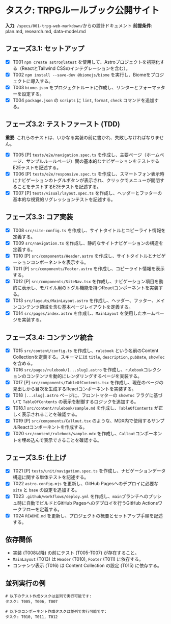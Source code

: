 # タスク: TRPGルールブック公開サイト

**入力**: `/specs/001-trpg-web-markdown/`からの設計ドキュメント
**前提条件**: plan.md, research.md, data-model.md

## フェーズ3.1: セットアップ
- [X] T001 `npm create astro@latest` を使用して、Astroプロジェクトを初期化する（ReactとTailwind CSSのインテグレーションを含む）。
- [X] T002 `npm install --save-dev @biomejs/biome` を実行し、Biomeをプロジェクトに導入する。
- [X] T003 `biome.json` をプロジェクトルートに作成し、リンターとフォーマッターを設定する。
- [X] T004 `package.json` の `scripts` に `lint`, `format`, `check` コマンドを追加する。

## フェーズ3.2: テストファースト (TDD)
**重要**: これらのテストは、いかなる実装の前に書かれ、失敗しなければなりません。
- [X] T005 [P] `tests/e2e/navigation.spec.ts` を作成し、主要ページ（ホームページ、サンプルルールページ）間の基本的なナビゲーションをテストするE2Eテストを記述する。
- [X] T006 [P] `tests/e2e/responsive.spec.ts` を作成し、スマートフォン表示時にナビゲーションのトグルボタンが表示され、クリックでメニューが開閉することをテストするE2Eテストを記述する。
- [X] T007 [P] `tests/visual/layout.spec.ts` を作成し、ヘッダーとフッターの基本的な視覚的リグレッションテストを記述する。

## フェーズ3.3: コア実装
- [X] T008 `src/site-config.ts` を作成し、サイトタイトルとコピーライト情報を定義する。
- [X] T009 `src/navigation.ts` を作成し、静的なサイトナビゲーションの構造を定義する。
- [X] T010 [P] `src/components/Header.astro` を作成し、サイトタイトルとナビゲーションコンポーネントを表示する。
- [X] T011 [P] `src/components/Footer.astro` を作成し、コピーライト情報を表示する。
- [X] T012 [P] `src/components/SiteNav.tsx` を作成し、ナビゲーション項目を動的に表示し、モバイル用のトグル機能を持つReactコンポーネントを実装する。
- [X] T013 `src/layouts/MainLayout.astro` を作成し、ヘッダー、フッター、メインコンテンツ領域を含む基本ページレイアウトを定義する。
- [X] T014 `src/pages/index.astro` を作成し、`MainLayout` を使用したホームページを実装する。

## フェーズ3.4: コンテンツ統合
- [X] T015 `src/content/config.ts` を作成し、`rulebook` という名前のContent Collectionを定義する。スキーマには `title`, `description`, `pubDate`, `showToc` を含める。
- [X] T016 `src/pages/rulebook/[...slug].astro` を作成し、`rulebook`コレクションのコンテンツを動的にレンダリングするページを実装する。
- [X] T017 [P] `src/components/TableOfContents.tsx` を作成し、現在のページの見出しから目次を生成するReactコンポーネントを実装する。
- [X] T018 `[...slug].astro` ページに、フロントマターの `showToc` フラグに基づいて `TableOfContents` の表示を制御するロジックを追加する。
- [X] T018.1 `src/content/rulebook/sample.md` を作成し、`TableOfContents` が正しく表示されることを確認する。
- [X] T019 [P] `src/components/Callout.tsx` のような、MDX内で使用するサンプルReactコンポーネントを作成する。
- [X] T020 `src/content/rulebook/sample.mdx` を作成し、`Callout`コンポーネントを埋め込んで表示できることを確認する。

## フェーズ3.5: 仕上げ
- [X] T021 [P] `tests/unit/navigation.spec.ts` を作成し、ナビゲーションデータ構造に関する単体テストを記述する。
- [X] T022 `astro.config.mjs` を更新し、GitHub Pagesへのデプロイに必要な `site` と `base` の設定を追加する。
- [X] T023 `.github/workflows/deploy.yml` を作成し、`main`ブランチへのプッシュ時に自動でビルドとGitHub Pagesへのデプロイを行うGitHub Actionsワークフローを定義する。
- [X] T024 `README.md` を更新し、プロジェクトの概要とセットアップ手順を記述する。

## 依存関係
- 実装 (T008以降) の前にテスト (T005-T007) が存在すること。
- `MainLayout` (T013) は `Header` (T010), `Footer` (T011) に依存する。
- コンテンツ表示 (T016) は Content Collection の設定 (T015) に依存する。

## 並列実行の例
```
# 以下のテスト作成タスクは並列で実行可能です:
タスク: T005, T006, T007

# 以下のコンポーネント作成タスクは並列で実行可能です:
タスク: T010, T011, T012
```